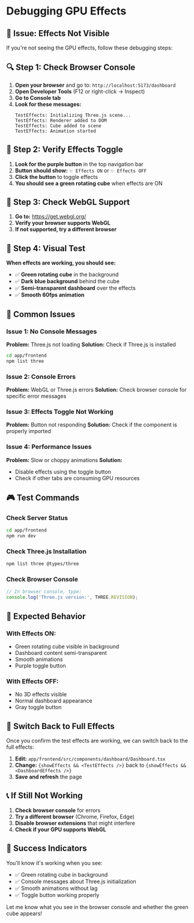 # Debugging GPU Effects

## 🐛 Issue: Effects Not Visible

If you're not seeing the GPU effects, follow these debugging steps:

## 🔍 Step 1: Check Browser Console

1. **Open your browser** and go to: `http://localhost:5173/dashboard`
2. **Open Developer Tools** (F12 or right-click → Inspect)
3. **Go to Console tab**
4. **Look for these messages:**
   ```
   TestEffects: Initializing Three.js scene...
   TestEffects: Renderer added to DOM
   TestEffects: Cube added to scene
   TestEffects: Animation started
   ```

## 🎯 Step 2: Verify Effects Toggle

1. **Look for the purple button** in the top navigation bar
2. **Button should show:** `✨ Effects ON` or `✨ Effects OFF`
3. **Click the button** to toggle effects
4. **You should see a green rotating cube** when effects are ON

## 🔧 Step 3: Check WebGL Support

1. **Go to:** https://get.webgl.org/
2. **Verify your browser supports WebGL**
3. **If not supported, try a different browser**

## 🎨 Step 4: Visual Test

**When effects are working, you should see:**
- ✅ **Green rotating cube** in the background
- ✅ **Dark blue background** behind the cube
- ✅ **Semi-transparent dashboard** over the effects
- ✅ **Smooth 60fps animation**

## 🚨 Common Issues

### Issue 1: No Console Messages
**Problem:** Three.js not loading
**Solution:** Check if Three.js is installed
```bash
cd app/frontend
npm list three
```

### Issue 2: Console Errors
**Problem:** WebGL or Three.js errors
**Solution:** Check browser console for specific error messages

### Issue 3: Effects Toggle Not Working
**Problem:** Button not responding
**Solution:** Check if the component is properly imported

### Issue 4: Performance Issues
**Problem:** Slow or choppy animations
**Solution:** 
- Disable effects using the toggle button
- Check if other tabs are consuming GPU resources

## 🎮 Test Commands

### Check Server Status
```bash
cd app/frontend
npm run dev
```

### Check Three.js Installation
```bash
npm list three @types/three
```

### Check Browser Console
```javascript
// In browser console, type:
console.log('Three.js version:', THREE.REVISION);
```

## 🎯 Expected Behavior

### With Effects ON:
- Green rotating cube visible in background
- Dashboard content semi-transparent
- Smooth animations
- Purple toggle button

### With Effects OFF:
- No 3D effects visible
- Normal dashboard appearance
- Gray toggle button

## 🔄 Switch Back to Full Effects

Once you confirm the test effects are working, we can switch back to the full effects:

1. **Edit:** `app/frontend/src/components/dashboard/Dashboard.tsx`
2. **Change:** `{showEffects && <TestEffects />}` back to `{showEffects && <DashboardEffects />}`
3. **Save and refresh** the page

## 📞 If Still Not Working

1. **Check browser console** for errors
2. **Try a different browser** (Chrome, Firefox, Edge)
3. **Disable browser extensions** that might interfere
4. **Check if your GPU supports WebGL**

## 🎉 Success Indicators

You'll know it's working when you see:
- ✅ Green rotating cube in background
- ✅ Console messages about Three.js initialization
- ✅ Smooth animations without lag
- ✅ Toggle button working properly

Let me know what you see in the browser console and whether the green cube appears! 